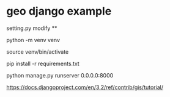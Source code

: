 # geo django example

setting.py modify **

python -m venv venv

source venv/bin/activate

pip install -r requirements.txt

python manage.py runserver 0.0.0.0:8000

https://docs.djangoproject.com/en/3.2/ref/contrib/gis/tutorial/
